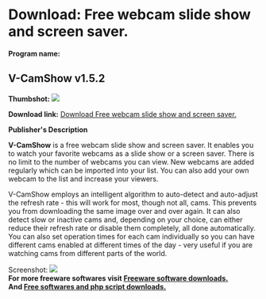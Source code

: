 # Download: Free webcam slide show and screen saver.

**Program name:**

## V-CamShow v1.5.2

  
**Thumbshot:** ![](http://www.freewarefiles.com/screenshot/vcamshow_md.jpg)   
  
**Download link:** [Download Free webcam slide show and screen saver.](http://freesoftwares.boysofts.com/V-CamShow-V_program_4877.html)  
  


**Publisher's Description**  
  


**V-CamShow** is a free webcam slide show and screen saver. It enables you to watch your favorite webcams as a slide show or a screen saver. There is no limit to the number of webcams you can view. New webcams are added regularly which can be imported into your list. You can also add your own webcam to the list and increase your viewers. 

V-CamShow employs an intelligent algorithm to auto-detect and auto-adjust the refresh rate - this will work for most, though not all, cams. This prevents you from downloading the same image over and over again. It can also detect slow or inactive cams and, depending on your choice, can either reduce their refresh rate or disable them completely, all done automatically. You can also set operation times for each cam individually so you can have different cams enabled at different times of the day - very useful if you are watching cams from different parts of the world.

  
  
Screenshot: ![](http://www.freewarefiles.com/screenshot/vcamshow.jpg)   
**For more freeware softwares visit [Freeware software downloads.](http://freesoftwares.boysofts.com/)**   
**And [Free softwares and php script downloads.](http://www.boysofts.com/)**
